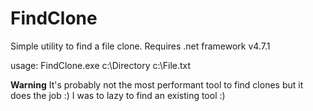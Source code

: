 # FindClone
Simple utility to find a file clone. Requires .net framework v4.7.1

usage:
FindClone.exe c:\\Directory c:\\File.txt

**Warning**
It's probably not the most performant tool to find clones but it does the job :) I was to lazy to find an existing tool :)
